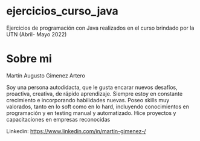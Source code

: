 # ejercicios_curso_java
Ejercicios de programación con Java realizados en el curso brindado por la UTN (Abril- Mayo 2022)

# Sobre mi
Martín Augusto Gimenez Artero

Soy una persona autodidacta, que le gusta encarar nuevos
desafíos, proactiva, creativa, de rápido aprendizaje.
Siempre estoy en constante crecimiento e incorporando
habilidades nuevas. Poseo skills muy valorados, tanto en lo
soft como en lo hard, incluyendo conocimientos
en programación y en testing manual y automatizado. Hice proyectos y capacitaciones en empresas reconocidas

Linkedin:
https://www.linkedin.com/in/martin-gimenez-/

